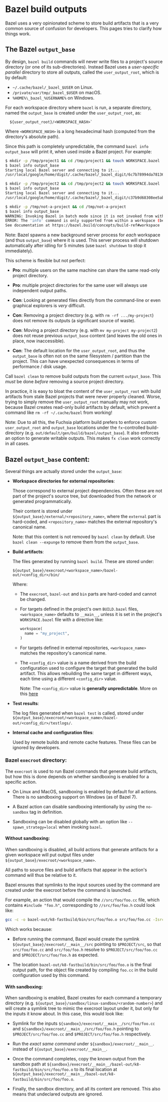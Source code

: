 # Bazel build outputs

Bazel uses a very opinionated scheme to store build artifacts that is a very
common source of confusion for developers. This pages tries to clarify how
things work.

## The Bazel `output_base`

By design, `bazel build` commands will never write files to a project's source
directory (or one of its sub-directories). Instead Bazel uses a _user-specific_
_parallel_ directory to store all outputs, called the `user_output_root`, which
is by default:

- `~/.cache/bazel/_bazel_$USER` on Linux.
- `/private/var/tmp/_bazel_$USER` on macOS.
- `%HOME%\_bazel_%USERNAME%` on Windows.

For each workspace directory where `bazel` is run, a separate directory, named
the `output_base` is created under the `user_output_root`, as:

```
  ${user_output_root}/<WORKSPACE_HASH>`
```

Where `<WORKSPACE_HASH>` is a long hexadecimal hash (computed from the
directory's absolute path).

Since this path is completely unpredictable, the command
`bazel info output_base` will print it, when used inside a Bazel project.
For example:

```sh
$ mkdir -p /tmp/project1 && cd /tmp/project1 && touch WORKSPACE.bazel
$ bazel info output_base
Starting local Bazel server and connecting to it...
/usr/local/google/home/digit/.cache/bazel/_bazel_digit/6c7b78994da78136b5cb6b7607361ad3

$ mkdir -p /tmp/project2 && cd /tmp/project2 && touch WORKSPACE.bazel
$ bazel info output_base
Starting local Bazel server and connecting to it...
/usr/local/google/home/digit/.cache/bazel/_bazel_digit/c37b9d68308ee5abe2f781dd38b733b9

$ mkdir -p /tmp/not-a-project && cd /tmp/not-a-project
$ bazel info output_base
WARNING: Invoking Bazel in batch mode since it is not invoked from within a workspace (below a directory having a WORKSPACE file).
ERROR: The 'info' command is only supported from within a workspace (below a directory having a WORKSPACE file).
See documentation at https://bazel.build/concepts/build-ref#workspace
```

Note: Bazel spawns a new background server process for _each_ workspace
(and thus `output_base`) where it is used. This server process will shutdown
automatically after idling for 5 minutes (use `bazel shutdown` to stop it
immediately).

This scheme is flexible but not perfect:

- **Pro**: multiple users on the same machine can share the same read-only
  project directory.

- **Pro**: multiple project directories for the same user will always use
  independent output paths.

- **Con**: Looking at generated files directly from the command-line or even
  graphical explorers is _very_ difficult.

- **Con**: Removing a project directory (e.g. with `rm -rf .../my-project`)
  does not remove its outputs (a significant source of waste).

- **Con**: Moving a project directory (e.g. with `mv my-project my-project2`)
  does not reuse previous `output_base` content (and leaves the old ones in
  place, now inaccessible).

- **Con**: The default location for the `user_output_root`, and thus the
  `output_base` is often not on the same filesystem / partition than the
  project. This can have unexpected consequences in terms of performance / disk
  usage.

Call `bazel clean` to remove build outputs from the current `output_base`.
This _must_ be done _before_ removing a source project directory.

In practice, it is easy to bloat the content of the `user_output_root` with
build artifacts from stale Bazel projects that were never properly cleaned.
Worse, trying to simply remove the `user_output_root` manually may not work,
because Bazel creates read-only build artifacts by default, which prevent a
command like `rm -rf ~/.cache/bazel` from working!

Note: Due to all this, the Fuchsia platform build prefers to enforce custom
`user_output_root` and `output_base` locations under the `fx`-controlled
build-directory (e.g. `out/default/gen/build/bazel/output_base`). It also
enforces an option to generate writable outputs. This makes `fx clean` work
correctly in all cases.

## Bazel `output_base` content:

Several things are actually stored under the `output_base`:

- **Workspace directories for external repositories**:

  Those correspond to external project dependencies. Often these are not part of
  the project's source tree, but downloaded from the network or generated
  programmatically.

  Their content is stored under `${output_base}/external/<repository_name>`,
  where the `external` part is hard-coded, and `<repository_name>` matches the
  external repository's canonical name.

  Note: that this content is not removed by `bazel clean` by default.
  Use `bazel clean --expunge` to remove them from the `output_base`.

- **Build artifacts**:

  The files generated by running `bazel build`. These are stored under:

  ```
  ${output_base}/execroot/<workspace_name>/bazel-out/<config_dir>/bin/
  ```

  Where:

  - The `execroot`, `bazel-out` and `bin` parts are hard-coded and cannot be
    changed.

  - For targets defined in the project's own `BUILD.bazel` files,
    `<workspace_name>` defaults to `__main__`, unless it is set in the project's
    `WORKSPACE.bazel` file with a directive like:

    ```py
    workspace(
      name = "my_project",
    )
    ```

  - For targets defined in external repositories, `<workspace_name>` matches
    the repository's canonical name.

  - The `<config_dir>` value is a name derived from the build configuration used
    to configure the target that generated the build artifact. This allows
    rebuilding the same target in different ways, each time using a different
    `<config_dir>` value.

    Note: The `<config_dir>` value is **generally unpredictable**. More on this [here][bazel-config-dirs]

- **Test results**:

  The log files generated when `bazel test` is called, stored under
  `${output_base}/execroot/<workspace_name>/bazel-out/<config_dir>/testlogs/`.

- **Internal cache and configuration files**:

  Used by remote builds and remote cache features. These files can be ignored by
  developers.


### Bazel `execroot` directory:

The `execroot` is used to run Bazel commands that generate build artifacts,
but how this is done depends on whether sandboxing is enabled for a specific action.

- On Linux and MacOS, sandboxing is enabled by default for all actions.
  There is no sandboxing support on Windows (as of Bazel 7).

- A Bazel action can disable sandboxing intentionally by using the
  `no-sandbox` tag in definition.

- Sandboxing can be disabled globally with an option like
  `--spawn_strategy=local` when invoking `bazel`.

#### Without sandboxing:

When sandboxing is disabled, all build actions that generate artifacts for
a given workspace will put output files under
`${output_base}/execroot/<workspace_name>`.

All paths to source files and build artifacts that appear in the action's
command will thus be relative to it.

Bazel ensures that symlinks to the input sources used by the command are
created under the execroot before the command is launched.

For example, an action that would compile the `//src/foo/foo.cc` file,
which contains `#include "foo.h"`, corresponding to `//src/foo/foo.h` could
look like:

```sh
gcc -c -o bazel-out/k8-fastbuild/bin/src/foo/foo.o src/foo/foo.cc -Isrc/foo
```

Which works because:

- Before running the command, Bazel would create the symlink
  `${output_base}/execroot/__main__/src` pointing to `$PROJECT/src`,
  so that `src/foo/foo.cc` and `src/foo/foo.h` resolve to
  `$PROJECT/src/foo/foo.cc` and `$PROJECT/src/foo/foo.h` as expected.

- The location `bazel-out/k8-fastbuild/bin/src/foo/foo.o` is the final
  output path, for the object file created by compiling `foo.cc` in the
  build configuration used by this command.

#### With sandboxing:

When sandboxing is enabled, Bazel creates for each command a temporary
directory (e.g. `${output_base}/sandbox/linux-sandbox/<random-number>`)
and will create a symlink tree to mimic the execroot layout under it, but
only for the inputs it know about. In this case, this would look like:

- Symlink for the inputs `${sandbox}/execroot/__main__/src/foo/foo.cc`
  and `${sandbox}/execroot/__main__/src/foo/foo.h` pointing to
  `$PROJECT/src/foo/foo.cc` and `$PROJECT/src/foo/foo.h` respectively.

- Run the _exact same command_ under `${sandbox}/execroot/__main__`.
  instead of `${output_base}/execroot/__main__`.

- Once the command completes, copy the known output from the sandbox path at
  `${sandbox}/execroot/__main__/bazel-out/k8-fastbuild/bin/src/foo/foo.o`
  to its final location at
  `${output_base}/execroot/__main__/bazel-out/k8-fastbuild/bin/src/foo/foo.o`.

- Finally, the sandbox directory, and all its content are removed. This also
  means that undeclared outputs are ignored.

[bazel-config-dirs]: /docs/development/build/bazel_concepts/build_configurations.md
